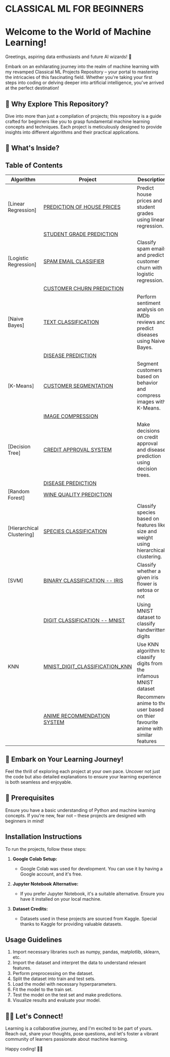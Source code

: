 # CLASSICAL ML FOR BEGINNERS

# Welcome to the World of Machine Learning!

Greetings, aspiring data enthusiasts and future AI wizards! 🚀

Embark on an exhilarating journey into the realm of machine learning with my revamped Classical ML Projects Repository – your portal to mastering the intricacies of this fascinating field. Whether you're taking your first steps into coding or delving deeper into artificial intelligence, you've arrived at the perfect destination!

## 🌟 Why Explore This Repository?

Dive into more than just a compilation of projects; this repository is a guide crafted for beginners like you to grasp fundamental machine learning concepts and techniques. Each project is meticulously designed to provide insights into different algorithms and their practical applications.

## 🧠 What's Inside?

## Table of Contents

| Algorithm                    | Project                                 | Description                                                                                                 |
| -------------------------- | ------------------------------------------|------------------------------------------------------------------------------------------------------------ |
| [Linear Regression]         | [PREDICTION OF HOUSE PRICES](https://github.com/Shashwat-Akhilesh-Shukla/CLASSICAL-ML-PROJECTS/blob/main/LINEAR%20REGRESSION/House%20price%20prediction/house_price_LinReg.ipynb) | Predict house prices and student grades using linear regression.                                              |
|                    |   [STUDENT GRADE PREDICTION](https://github.com/Shashwat-Akhilesh-Shukla/CLASSICAL-ML-PROJECTS/blob/main/LINEAR%20REGRESSION/Student%20grade%20prediction/student_grade_pred_LinReg.ipynb) | 
| [Logistic Regression]  | [SPAM EMAIL CLASSIFIER](https://github.com/Shashwat-Akhilesh-Shukla/CLASSICAL-ML-PROJECTS/blob/main/LOGISTIC%20REGRESSION/Spam%20Email%20Classifier/spam_email_classifier_LogReg.ipynb) | Classify spam emails and predict customer churn with logistic regression.                                     |
|                      |   [CUSTOMER CHURN PREDICTION](https://github.com/Shashwat-Akhilesh-Shukla/CLASSICAL-ML-PROJECTS/blob/main/LOGISTIC%20REGRESSION/Customer%20churn/customer_churn_LogReg.ipynb) |
| [Naive Bayes]        | [TEXT CLASSIFICATION](https://github.com/Shashwat-Akhilesh-Shukla/CLASSICAL-ML-PROJECTS/blob/main/NAIVE%20BAYES/sentiment%20analysis%20NB/IMDB_sentiment_NB.ipynb) | Perform sentiment analysis on IMDb reviews and predict diseases using Naive Bayes.                             |
|                      | [DISEASE PREDICTION](https://github.com/Shashwat-Akhilesh-Shukla/CLASSICAL-ML-PROJECTS/blob/main/NAIVE%20BAYES/Disease%20diagnosis%20NB/disease_diagnosis_NB.ipynb) |
| [K-Means]          | [CUSTOMER SEGMENTATION](https://github.com/Shashwat-Akhilesh-Shukla/CLASSICAL-ML-PROJECTS/blob/main/KMEANS/Customer%20Segmentation/customer_clustering_kmeans.ipynb) | Segment customers based on behavior and compress images with K-Means.                                           |
|                      | [IMAGE COMPRESSION](https://github.com/Shashwat-Akhilesh-Shukla/CLASSICAL-ML-PROJECTS/blob/main/KMEANS/Image%20compression/image_compression_NB.ipynb) |
| [Decision Tree]      | [CREDIT APPROVAL SYSTEM](https://github.com/Shashwat-Akhilesh-Shukla/CLASSICAL-ML-PROJECTS/blob/main/DECISION%20TREE/Credit%20card%20approval/card_approval_decision_tree.ipynb) | Make decisions on credit approval and disease prediction using decision trees.                                  |
|                      |[DISEASE PREDICTION](https://github.com/Shashwat-Akhilesh-Shukla/CLASSICAL-ML-PROJECTS/blob/main/DECISION%20TREE/Disease%20Prediction%20tree/Diseasepred_decision_tree.ipynb) |
| [Random Forest]      |[WINE QUALITY PREDICTION](https://github.com/Shashwat-Akhilesh-Shukla/CLASSICAL-ML-PROJECTS/blob/main/RANDOM%20FOREST/Wine%20Quality%20Prediction/wine_classification_Random_forest.ipynb)                         | | Classify wine quality through an ensemble of decision trees in a random forest.                                 |
| [Hierarchical Clustering]|[SPECIES CLASSIFICATION](https://github.com/Shashwat-Akhilesh-Shukla/CLASSICAL-ML-PROJECTS/blob/main/HIERARCHICAL%20CLUSTERING/Species%20classification/zoo_classification.ipynb)       | Classify species based on features like size and weight using hierarchical clustering.                         |
|[SVM] | [BINARY CLASSIFICATION -- IRIS](https://github.com/Shashwat-Akhilesh-Shukla/CLASSICAL-ML-PROJECTS/blob/main/SVM/binary_classifier_svm%20(1).py)| Classify whether a given iris flower is setosa or not |
|      | [DIGIT CLASSIFICATION -- MNIST](https://github.com/Shashwat-Akhilesh-Shukla/CLASSICAL-ML-PROJECTS/blob/main/SVM/mnist_svm.py)| Using MNIST dataset to classify handwritten digits |
|KNN   | [MNIST_DIGIT_CLASSIFICATION_KNN](https://github.com/Shashwat-Akhilesh-Shukla/CLASSICAL-ML-PROJECTS/blob/main/KNN/mnist_KNN.ipynb)|Use KNN algorithm to claasify digits from the infamous MNIST dataset|
|      | [ANIME RECOMMENDATION SYSTEM](https://github.com/Shashwat-Akhilesh-Shukla/CLASSICAL-ML-PROJECTS/blob/main/KNN/movie_recommendation_KNN.ipynb)|Recommend anime to the user based on thier favourite anime with similar features|

## 🚀 Embark on Your Learning Journey!

Feel the thrill of exploring each project at your own pace. Uncover not just the code but also detailed explanations to ensure your learning experience is both seamless and enjoyable.

## 🚧 Prerequisites

Ensure you have a basic understanding of Python and machine learning concepts. If you're new, fear not – these projects are designed with beginners in mind!

## Installation Instructions

To run the projects, follow these steps:

1. **Google Colab Setup:**
   - Google Colab was used for development. You can use it by having a Google account, and it's free.

2. **Jupyter Notebook Alternative:**
   - If you prefer Jupyter Notebook, it's a suitable alternative. Ensure you have it installed on your local machine.

3. **Dataset Credits:**
   - Datasets used in these projects are sourced from Kaggle. Special thanks to Kaggle for providing valuable datasets.

## Usage Guidelines

1. Import necessary libraries such as numpy, pandas, matplotlib, sklearn, etc.
2. Import the dataset and interpret the data to understand relevant features.
3. Perform preprocessing on the dataset.
4. Split the dataset into train and test sets.
5. Load the model with necessary hyperparameters.
6. Fit the model to the train set.
7. Test the model on the test set and make predictions.
8. Visualize results and evaluate your model.

## 🤖✨ Let's Connect!

Learning is a collaborative journey, and I'm excited to be part of yours. Reach out, share your thoughts, pose questions, and let's foster a vibrant community of learners passionate about machine learning.

Happy coding! 🤖✨
